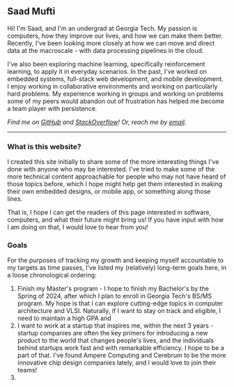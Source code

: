 ## Saad Mufti
Hi! I'm Saad, and I'm an undergrad at Georgia Tech. My passion is computers, how they improve our lives, and how we can make them better. Recently, I've been looking more closely at how we can move and direct data at the macroscale - with data processing pipelines in the cloud. 

I've also been exploring machine learning, specifically reinforcement learning, to apply it in everyday scenarios. In the past, I've worked on embedded systems, full-stack web development, and mobile development. I enjoy working in collaborative environments and working on particularly hard problems. My experience working in groups and working on problems some of my peers would abandon out of frustration has helped me become a team player with persistence.

*Find me on [GitHub](https://github.com/Saad-Mufti) and [StackOverflow](https://stackoverflow.com/users/13351293/gorilla-glue)! Or, reach me by [email](mailto:smufti3@gatech.edu).*

---

### What is this website?
I created this site initially to share some of the more interesting things I've done with anyone who may be interested. I've tried to make some of the more technical content approachable for people who may not have heard of those topics before, which I hope might help get them interested in making their own embedded designs, or mobile app, or something along those lines.

That is, I hope I can get the readers of this page interested in software, computers, and what their future might bring us! If you have input with how I am doing on that, I would love to hear from you!


### Goals
For the purposes of tracking my growth and keeping myself accountable to my targets as time passes, I've listed my (relatively) long-term goals here, in a loose chronological ordering:
1. Finish my Master's program - I hope to finish my Bachelor's by the Spring of 2024, after which I plan to enroll in Georgia Tech's BS/MS program. My hope is that I can explore cutting-edge topics in computer architecture and VLSI. Naturally, if I want to stay on track and eligible, I need to maintain a high GPA and 
2. I want to work at a startup that inspires me, within the next 3 years - startup companies are often the key primers for introducing a new product to the world that changes people's lives, and the individuals behind startups work fast and with remarkable efficiency. I hope to be a part of that. I've found Ampere Computing and Cerebrum to be the more innovative chip design companies lately, and I would love to join their teams!
3. 

